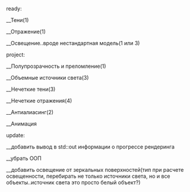 ready:

__Тени(1)
  
__Отражение(1)
  
__Освещение..вроде нестандартная модель(1 или 3)
  
project:

  __Полупрозрачность и преломление(1)
  
  __Объемные источники света(3)
  
  __Нечеткие тени(3)
  
  __Нечеткие отражения(4)
  
  __Антиалиасинг(2)
  
  __Анимация
 
update:

  __добавить вывод в std::out информации о прогрессе рендеринга
  
  __убрать ООП
  
  __добавить освещение от зеркальных поверхностей(тип при расчете освещенности, перебирать не только источники света, но и все объекты..источник света это просто белый объект?)
